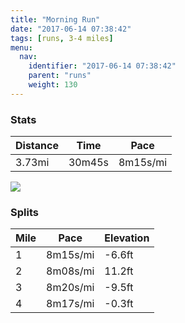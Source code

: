 ```yaml
---
title: "Morning Run"
date: "2017-06-14 07:38:42"
tags: [runs, 3-4 miles]
menu:
  nav:
    identifier: "2017-06-14 07:38:42"
    parent: "runs"
    weight: 130
---
```


### Stats

| Distance | Time | Pace |
|----------|------|------|
|3.73mi|30m45s|8m15s/mi|

<img src='https://maps.googleapis.com/maps/api/staticmap?maptype=roadmap&path=enc:mujeIljvLjAdHYfEfCvANbFzAgAMeFlB_D`D_@|BzDeKlE@kFpBoClDG~AdE_K~D@yF`CiCbDJxApDoJ`EWqErCsDnCJdBrDgKdEB{F`CgChDPxAtDeKbEIaFdCeDtCIrBtDgKpEF}F~BaC~C@~AxDkK|D?gF~BuC~CBfB|DaKbEGiFrC}C`DRvAfDgKfEGaFtC_DpD^l@tD&key=AIzaSyC1MId7bFpkLXNAaYhBSTb8jLyiSqzbDtM&size=800x800&markers=color:yellow|label:S|53.47175,-2.24951&markers=color:green|label:F|53.46848000000001,-2.252170000000002'>

### Splits

| Mile | Pace | Elevation |
|------|------|-----------|
|1|8m15s/mi|-6.6ft|
|2|8m08s/mi|11.2ft|
|3|8m20s/mi|-9.5ft|
|4|8m17s/mi|-0.3ft|
